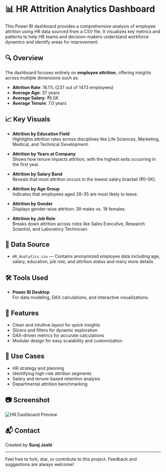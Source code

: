 # 📊 HR Attrition Analytics Dashboard

This Power BI dashboard provides a comprehensive analysis of employee attrition using HR data sourced from a CSV file. It visualizes key metrics and patterns to help HR teams and decision-makers understand workforce dynamics and identify areas for improvement.

## 🔍 Overview

The dashboard focuses entirely on **employee attrition**, offering insights across multiple dimensions such as:

- **Attrition Rate**: 16.1% (237 out of 1473 employees)
- **Average Age**: 37 years
- **Average Salary**: ₹6.5K
- **Average Tenure**: 7.0 years

## 📈 Key Visuals

- **Attrition by Education Field**  
  Highlights attrition rates across disciplines like Life Sciences, Marketing, Medical, and Technical Development.

- **Attrition by Years at Company**  
  Shows how tenure impacts attrition, with the highest exits occurring in the first year.

- **Attrition by Salary Band**  
  Reveals that most attrition occurs in the lowest salary bracket (₹0–5K).

- **Attrition by Age Group**  
  Indicates that employees aged 26–35 are most likely to leave.

- **Attrition by Gender**  
  Displays gender-wise attrition: 39 males vs. 19 females.

- **Attrition by Job Role**  
  Breaks down attrition across roles like Sales Executive, Research Scientist, and Laboratory Technician.

## 📂 Data Source

- `HR_Analytics.csv` — Contains anonymized employee data including age, salary, education, job role, and attrition status and many more details.

## 🛠️ Tools Used

- **Power BI Desktop**  
  For data modeling, DAX calculations, and interactive visualizations.

## 🚀 Features

- Clean and intuitive layout for quick insights  
- Slicers and filters for dynamic exploration  
- DAX-driven metrics for accurate calculations  
- Modular design for easy scalability and customization

## 📌 Use Cases

- HR strategy and planning  
- Identifying high-risk attrition segments  
- Salary and tenure-based retention analysis  
- Departmental attrition benchmarking

## 📷 Screenshot

![HR Dashboard Preview](images/hr_dashboard.png)

## 📬 Contact

Created by **Suraj Joshi**

---

Feel free to fork, star, or contribute to this project. Feedback and suggestions are always welcome!
